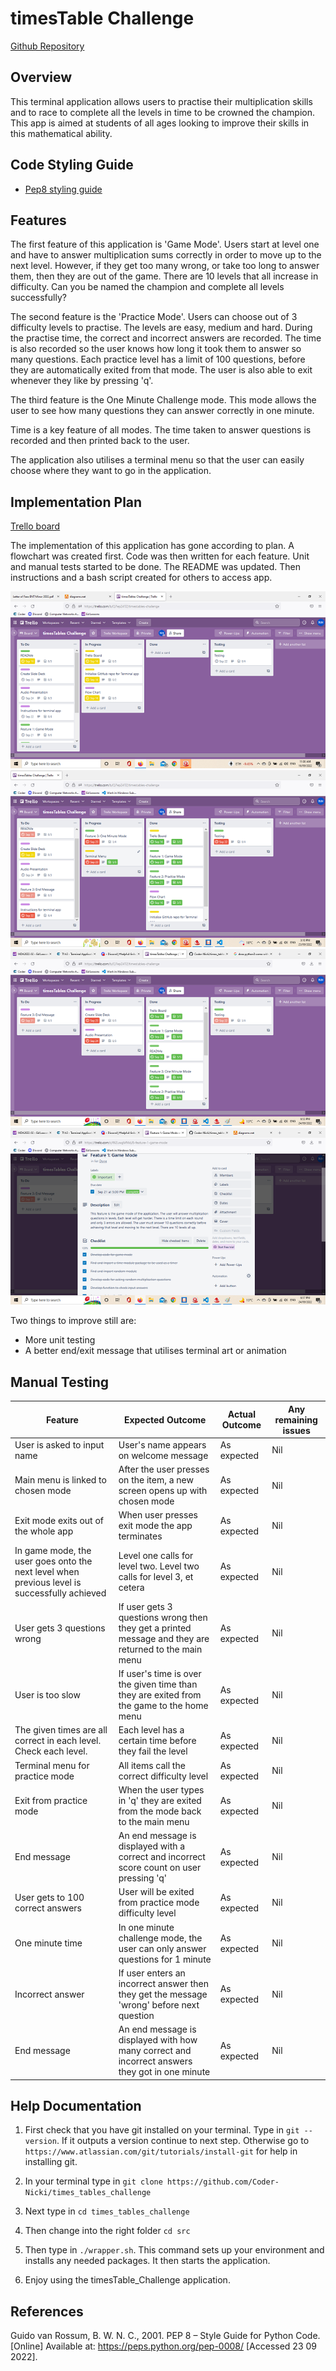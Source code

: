 # timesTable Challenge

[Github Repository](https://github.com/Coder-Nicki/times_tables_challenge)

## Overview
This terminal application allows users to practise their multiplication skills and to race to complete all the levels in time to be crowned the champion. This app is aimed at students of all ages looking to improve their skills in this mathematical ability.

## Code Styling Guide

- [Pep8 styling guide](https://peps.python.org/pep-0008/)

## Features

The first feature of this application is 'Game Mode'. Users start at level one and have to answer multiplication sums correctly in order to move up to the next level. However, if they get too many wrong, or take too long to answer them, then they are out of the game. There are 10 levels that all increase in difficulty. Can you be named the champion and complete all levels successfully?

The second feature is the 'Practice Mode'. Users can choose out of 3 difficulty levels to practise. The levels are easy, medium and hard. During the practise time, the correct and incorrect answers are recorded. The time is also recorded so the user knows how long it took them to answer so many questions. Each practice level has a limit of 100 questions, before they are automatically exited from that mode. The user is also able to exit whenever they like by pressing 'q'.

The third feature is the One Minute Challenge mode. This mode allows the user to see how many questions they can answer correctly in one minute.

Time is a key feature of all modes. The time taken to answer questions is recorded and then printed back to the user. 

The application also utilises a terminal menu so that the user can easily choose where they want to go in the application. 

## Implementation Plan

[Trello board](https://trello.com/b/Q7epZ4TZ/timestables-challenge)

The implementation of this application has gone according to plan. A flowchart was created first. Code was then written for each feature. Unit and manual tests started to be done. The README was updated. Then instructions and a bash script created for others to access app.

![](docs/trello_start.png)
![](docs/trello_middle.png)
![](docs/trello_end.png)
![](docs/trello_checklist.png)

Two things to improve still are: 

- More unit testing
- A better end/exit message that utilises terminal art or animation

## Manual Testing
| Feature | Expected Outcome | Actual Outcome | Any remaining issues|
| --------- | ----- | ----- | ----- |
|User is asked to input name | User's name appears on welcome message | As expected | Nil|
|Main menu is linked to chosen mode| After the user presses on the item, a new screen opens up with chosen mode| As expected| Nil|
| Exit mode exits out of the whole app| When user presses exit mode the app terminates| As expected | Nil|
|In game mode, the user goes onto the next level when previous level is successfully achieved| Level one calls for level two. Level two calls for level 3, et cetera| As expected|Nil|
|User gets 3 questions wrong| If user gets 3 questions wrong then they get a printed message and they are returned to the main menu|As expected|Nil|
|User is too slow| If user's time is over the given time than they are exited from the game to the home menu|As expected|Nil|
|The given times are all correct in each level. Check each level. |Each level has a certain time before they fail the level|As expected|Nil|
|Terminal menu for practice mode|All items call the correct difficulty level|As expected|Nil|
|Exit from practice mode|When the user types in 'q' they are exited from the mode back to the main menu|As expected|Nil|
|End message|An end message is displayed with a correct and incorrect score count on user pressing 'q'|As expected|Nil|
|User gets to 100 correct answers|User will be exited from practice mode difficulty level|As expected|Nil|
|One minute time|In one minute challenge mode, the user can only answer questions for 1 minute|As expected|Nil|
|Incorrect answer|If user enters an incorrect answer then they get the message 'wrong' before next question|As expected|Nil|
|End message|An end message is displayed with how many correct and incorrect answers they got in one minute|As expected|Nil|


## Help Documentation

1. First check that you have git installed on your terminal. Type in `git --version`. If it outputs a version continue to next step. Otherwise go to `https://www.atlassian.com/git/tutorials/install-git` for help in installing git.

2. In your terminal type in `git clone https://github.com/Coder-Nicki/times_tables_challenge`

3. Next type in `cd times_tables_challenge`

5. Then change into the right folder `cd src`

6. Then type in `./wrapper.sh`. This command sets up your environment and installs any needed packages. It then starts the application. 

7. Enjoy using the timesTable_Challenge application.


## References
Guido van Rossum, B. W. N. C., 2001. PEP 8 – Style Guide for Python Code. [Online] 
Available at: https://peps.python.org/pep-0008/
[Accessed 23 09 2022].




